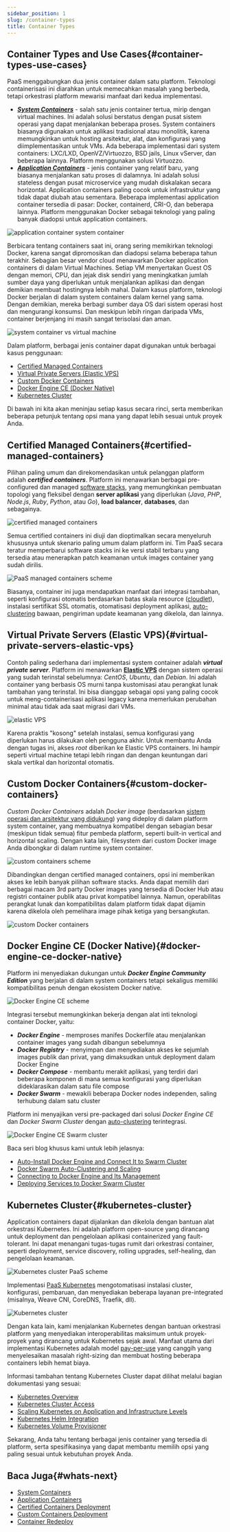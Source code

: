 ```yaml
---
sidebar_position: 1
slug: /container-types
title: Container Types
---
```


## Container Types and Use Cases{#container-types-use-cases}

PaaS menggabungkan dua jenis container dalam satu platform. Teknologi containerisasi ini diarahkan untuk memecahkan masalah yang berbeda, tetapi orkestrasi platform mewarisi manfaat dari kedua implementasi.

  * _**[System Containers](<https://docs.dewacloud.com/docs/what-are-system-containers/>)**_ \- salah satu jenis container tertua, mirip dengan virtual machines. Ini adalah solusi berstatus dengan pusat sistem operasi yang dapat menjalankan beberapa proses. System containers biasanya digunakan untuk aplikasi tradisional atau monolitik, karena memungkinkan untuk hosting arsitektur, alat, dan konfigurasi yang diimplementasikan untuk VMs. Ada beberapa implementasi dari system containers: LXC/LXD, OpenVZ/Virtuozzo, BSD jails, Linux vServer, dan beberapa lainnya. Platform menggunakan solusi Virtuozzo.
  * _**[Application Containers](<https://docs.dewacloud.com/docs/what-are-application-containers/>)**_ \- jenis container yang relatif baru, yang biasanya menjalankan satu proses di dalamnya. Ini adalah solusi stateless dengan pusat microservice yang mudah diskalakan secara horizontal. Application containers paling cocok untuk infrastruktur yang tidak dapat diubah atau sementara. Beberapa implementasi application container tersedia di pasar: Docker, containerd, CRI-O, dan beberapa lainnya. Platform menggunakan Docker sebagai teknologi yang paling banyak diadopsi untuk application containers.

![application container system container](#)

Berbicara tentang containers saat ini, orang sering memikirkan teknologi Docker, karena sangat dipromosikan dan diadopsi selama beberapa tahun terakhir. Sebagian besar vendor cloud menawarkan Docker application containers di dalam Virtual Machines. Setiap VM menyertakan Guest OS dengan memori, CPU, dan jejak disk sendiri yang meningkatkan jumlah sumber daya yang diperlukan untuk menjalankan aplikasi dan dengan demikian membuat hostingnya lebih mahal. Dalam kasus platform, teknologi Docker berjalan di dalam system containers dalam kernel yang sama. Dengan demikian, mereka berbagi sumber daya OS dari sistem operasi host dan mengurangi konsumsi. Dan meskipun lebih ringan daripada VMs, container berjenjang ini masih sangat terisolasi dan aman.

![system container vs virtual machine](#)

Dalam platform, berbagai jenis container dapat digunakan untuk berbagai kasus penggunaan:

  * [Certified Managed Containers](<https://docs.dewacloud.com/docs/#certified-managed-containers>)
  * [Virtual Private Servers (Elastic VPS)](<https://docs.dewacloud.com/docs/#virtual-private-servers-elastic-vps>)
  * [Custom Docker Containers](<https://docs.dewacloud.com/docs/#custom-docker-containers>)
  * [Docker Engine CE (Docker Native)](<https://docs.dewacloud.com/docs/#docker-engine-ce-docker-native>)
  * [Kubernetes Cluster](<https://docs.dewacloud.com/docs/#kubernetes-cluster>)

Di bawah ini kita akan meninjau setiap kasus secara rinci, serta memberikan beberapa petunjuk tentang opsi mana yang dapat lebih sesuai untuk proyek Anda.

## Certified Managed Containers{#certified-managed-containers}

Pilihan paling umum dan direkomendasikan untuk pelanggan platform adalah _**certified containers**_. Platform ini menawarkan berbagai pre-configured dan managed [software stacks](<https://docs.dewacloud.com/docs/software-stacks-versions/>), yang memungkinkan pembuatan topologi yang fleksibel dengan **server aplikasi** yang diperlukan (_Java_, _PHP_, _Node.js_, _Ruby_, _Python_, atau _Go_), **load balancer**, **databases**, dan sebagainya.

![certified managed containers](#)

Semua certified containers ini diuji dan dioptimalkan secara menyeluruh khususnya untuk skenario paling umum dalam platform ini. Tim PaaS secara teratur memperbarui software stacks ini ke versi stabil terbaru yang tersedia atau menerapkan patch keamanan untuk images container yang sudah dirilis.

![PaaS managed containers scheme](#)

Biasanya, container ini juga mendapatkan manfaat dari integrasi tambahan, seperti konfigurasi otomatis berdasarkan batas skala resource ([cloudlet](<https://docs.dewacloud.com/docs/cloudlet/>)), instalasi sertifikat SSL otomatis, otomatisasi deployment aplikasi, [auto-clustering](<https://docs.dewacloud.com/docs/auto-clustering/>) bawaan, pengiriman update keamanan yang dikelola, dan lainnya.

## Virtual Private Servers (Elastic VPS){#virtual-private-servers-elastic-vps}

Contoh paling sederhana dari implementasi system container adalah _**virtual private server**_. Platform ini menawarkan **[Elastic VPS](<https://docs.dewacloud.com/docs/vps/>)** dengan sistem operasi yang sudah terinstal sebelumnya: _CentOS_, _Ubuntu_, dan _Debian_. Ini adalah container yang berbasis OS murni tanpa kustomisasi atau perangkat lunak tambahan yang terinstal. Ini bisa dianggap sebagai opsi yang paling cocok untuk meng-containerisasi aplikasi legacy karena memerlukan perubahan minimal atau tidak ada saat migrasi dari VMs.

![elastic VPS](#)

Karena praktis "kosong" setelah instalasi, semua konfigurasi yang diperlukan harus dilakukan oleh pengguna akhir. Untuk membantu Anda dengan tugas ini, akses _root_ diberikan ke Elastic VPS containers. Ini hampir seperti virtual machine tetapi lebih ringan dan dengan keuntungan dari skala vertikal dan horizontal otomatis.

## Custom Docker Containers{#custom-docker-containers}

_Custom Docker Containers_ adalah _Docker image_ (berdasarkan [sistem operasi dan arsitektur yang didukung](<https://docs.dewacloud.com/docs/container-image-requirements/>)) yang dideploy di dalam platform system container, yang membuatnya kompatibel dengan sebagian besar (meskipun tidak semua) fitur pembeda platform, seperti built-in vertical and horizontal scaling. Dengan kata lain, filesystem dari custom Docker image Anda dibongkar di dalam runtime system container.

![custom containers scheme](#)

Dibandingkan dengan certified managed containers, opsi ini memberikan akses ke lebih banyak pilihan software stacks. Anda dapat memilih dari berbagai macam 3rd party Docker images yang tersedia di Docker Hub atau registri container publik atau privat kompatibel lainnya. Namun, operabilitas perangkat lunak dan kompatibilitas dalam platform tidak dapat dijamin karena dikelola oleh pemelihara image pihak ketiga yang bersangkutan.

![custom Docker containers](#)

## Docker Engine CE (Docker Native){#docker-engine-ce-docker-native}

Platform ini menyediakan dukungan untuk _**Docker Engine Community Edition**_ yang berjalan di dalam system containers tetapi sekaligus memiliki kompatibilitas penuh dengan ekosistem Docker native.

![Docker Engine CE scheme](#)

Integrasi tersebut memungkinkan bekerja dengan alat inti teknologi container Docker, yaitu:

  * _**Docker Engine**_ \- memproses manifes Dockerfile atau menjalankan container images yang sudah dibangun sebelumnya
  * _**Docker Registry**_ \- menyimpan dan menyediakan akses ke sejumlah images publik dan privat, yang dimaksudkan untuk deployment dalam Docker Engine
  * _**Docker Compose**_ \- membantu merakit aplikasi, yang terdiri dari beberapa komponen di mana semua konfigurasi yang diperlukan dideklarasikan dalam satu file compose
  * _**Docker Swarm**_ \- mewakili beberapa Docker nodes independen, saling terhubung dalam satu cluster

Platform ini menyajikan versi pre-packaged dari solusi _Docker Engine CE_ dan _Docker Swarm Cluster_ dengan [auto-clustering](<https://docs.dewacloud.com/docs/docker-swarm-auto-clustering-and-scaling-with-paas/>) terintegrasi. 

![Docker Engine CE Swarm cluster](#)

Baca seri blog khusus kami untuk lebih jelasnya:

  * [Auto-Install Docker Engine and Connect It to Swarm Cluster](<https://www.virtuozzo.com/company/blog/docker-engine-automatic-install-swarm-connect/>)
  * [Docker Swarm Auto-Clustering and Scaling](<https://www.virtuozzo.com/company/blog/docker-swarm-auto-clustering-and-scaling-with-paas/>)
  * [Connecting to Docker Engine and Its Management](<https://www.virtuozzo.com/company/blog/docker-engine-auto-install-connect-ssh-portainer/>)
  * [Deploying Services to Docker Swarm Cluster](<https://www.virtuozzo.com/company/blog/deploy-services-docker-swarm-cluster/>)

## Kubernetes Cluster{#kubernetes-cluster}

Application containers dapat dijalankan dan dikelola dengan bantuan alat orkestrasi Kubernetes. Ini adalah platform open-source yang dirancang untuk deployment dan pengelolaan aplikasi containerized yang fault-tolerant. Ini dapat menangani tugas-tugas rumit dari orkestrasi container, seperti deployment, service discovery, rolling upgrades, self-healing, dan pengelolaan keamanan.

![Kubernetes cluster PaaS scheme](#)

Implementasi [PaaS Kubernetes](<https://www.virtuozzo.com/company/blog/kubernetes-cluster-scaling-pay-per-use-hosting/>) mengotomatisasi instalasi cluster, konfigurasi, pembaruan, dan menyediakan beberapa layanan pre-integrated (misalnya, Weave CNI, CoreDNS, Traefik, dll).

![Kubernetes cluster](#)

Dengan kata lain, kami menjalankan Kubernetes dengan bantuan orkestrasi platform yang menyediakan interoperabilitas maksimum untuk proyek-proyek yang dirancang untuk Kubernetes sejak awal. Manfaat utama dari implementasi Kubernetes adalah model [pay-per-use](<https://jelastic.com/pay-per-use/>) yang canggih yang menyelesaikan masalah right-sizing dan membuat hosting beberapa containers lebih hemat biaya.

Informasi tambahan tentang Kubernetes Cluster dapat dilihat melalui bagian dokumentasi yang sesuai:

  * [Kubernetes Overview](<https://docs.dewacloud.com/docs/kubernetes-cluster/>)
  * [Kubernetes Cluster Access](<https://docs.dewacloud.com/docs/kubernetes-cluster-access/>)
  * [Scaling Kubernetes on Application and Infrastructure Levels](<https://www.virtuozzo.com/company/blog/scaling-kubernetes/>)
  * [Kubernetes Helm Integration](<https://docs.dewacloud.com/docs/kubernetes-helm-integration/>)
  * [Kubernetes Volume Provisioner](<https://docs.dewacloud.com/docs/kubernetes-volume-provisioner/>)

Sekarang, Anda tahu tentang berbagai jenis container yang tersedia di platform, serta spesifikasinya yang dapat membantu memilih opsi yang paling sesuai untuk kebutuhan proyek Anda.

## Baca Juga{#whats-next}

  * [System Containers](<https://docs.dewacloud.com/docs/what-are-system-containers/>)
  * [Application Containers](<https://docs.dewacloud.com/docs/what-are-application-containers/>)
  * [Certified Containers Deployment](<https://docs.dewacloud.com/docs/certified-containers-deployment/>)
  * [Custom Containers Deployment](<https://docs.dewacloud.com/docs/custom-containers-deployment/>)
  * [Container Redeploy](<https://docs.dewacloud.com/docs/container-redeploy/>)